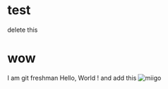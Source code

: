 # test
delete this
# wow
I am git freshman
Hello, World !
and add this
![miigo](http://imgur.com/cO4tmq7.jpg)
